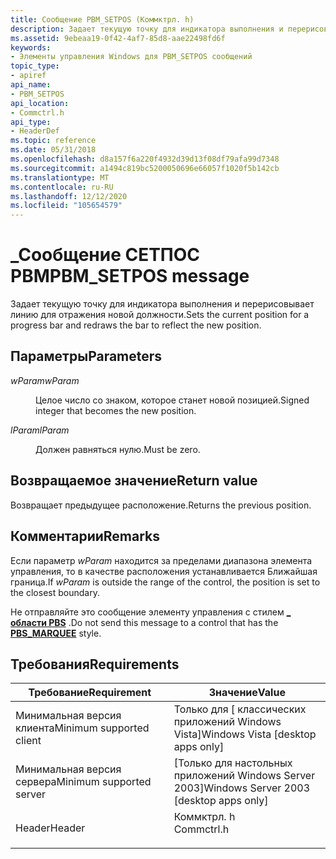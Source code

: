 ```yaml
---
title: Сообщение PBM_SETPOS (Коммктрл. h)
description: Задает текущую точку для индикатора выполнения и перерисовывает линию для отражения новой должности.
ms.assetid: 9ebeaa19-0f42-4af7-85d8-aae22498fd6f
keywords:
- Элементы управления Windows для PBM_SETPOS сообщений
topic_type:
- apiref
api_name:
- PBM_SETPOS
api_location:
- Commctrl.h
api_type:
- HeaderDef
ms.topic: reference
ms.date: 05/31/2018
ms.openlocfilehash: d8a157f6a220f4932d39d13f08df79afa99d7348
ms.sourcegitcommit: a1494c819bc5200050696e66057f1020f5b142cb
ms.translationtype: MT
ms.contentlocale: ru-RU
ms.lasthandoff: 12/12/2020
ms.locfileid: "105654579"
---
```

# <a name="pbm_setpos-message"></a><span data-ttu-id="2074d-104">\_Сообщение СЕТПОС PBM</span><span class="sxs-lookup"><span data-stu-id="2074d-104">PBM\_SETPOS message</span></span>

<span data-ttu-id="2074d-105">Задает текущую точку для индикатора выполнения и перерисовывает линию для отражения новой должности.</span><span class="sxs-lookup"><span data-stu-id="2074d-105">Sets the current position for a progress bar and redraws the bar to reflect the new position.</span></span>

## <a name="parameters"></a><span data-ttu-id="2074d-106">Параметры</span><span class="sxs-lookup"><span data-stu-id="2074d-106">Parameters</span></span>

<dl> <dt>

<span data-ttu-id="2074d-107">*wParam*</span><span class="sxs-lookup"><span data-stu-id="2074d-107">*wParam*</span></span> 
</dt> <dd>

<span data-ttu-id="2074d-108">Целое число со знаком, которое станет новой позицией.</span><span class="sxs-lookup"><span data-stu-id="2074d-108">Signed integer that becomes the new position.</span></span>

</dd> <dt>

<span data-ttu-id="2074d-109">*lParam*</span><span class="sxs-lookup"><span data-stu-id="2074d-109">*lParam*</span></span> 
</dt> <dd><span data-ttu-id="2074d-110">Должен равняться нулю.</span><span class="sxs-lookup"><span data-stu-id="2074d-110">Must be zero.</span></span></dd> </dl>

## <a name="return-value"></a><span data-ttu-id="2074d-111">Возвращаемое значение</span><span class="sxs-lookup"><span data-stu-id="2074d-111">Return value</span></span>

<span data-ttu-id="2074d-112">Возвращает предыдущее расположение.</span><span class="sxs-lookup"><span data-stu-id="2074d-112">Returns the previous position.</span></span>

## <a name="remarks"></a><span data-ttu-id="2074d-113">Комментарии</span><span class="sxs-lookup"><span data-stu-id="2074d-113">Remarks</span></span>

<span data-ttu-id="2074d-114">Если параметр *wParam* находится за пределами диапазона элемента управления, то в качестве расположения устанавливается Ближайшая граница.</span><span class="sxs-lookup"><span data-stu-id="2074d-114">If *wParam* is outside the range of the control, the position is set to the closest boundary.</span></span>

<span data-ttu-id="2074d-115">Не отправляйте это сообщение элементу управления с стилем [**\_ области PBS**](progress-bar-control-styles.md) .</span><span class="sxs-lookup"><span data-stu-id="2074d-115">Do not send this message to a control that has the [**PBS\_MARQUEE**](progress-bar-control-styles.md) style.</span></span>

## <a name="requirements"></a><span data-ttu-id="2074d-116">Требования</span><span class="sxs-lookup"><span data-stu-id="2074d-116">Requirements</span></span>



| <span data-ttu-id="2074d-117">Требование</span><span class="sxs-lookup"><span data-stu-id="2074d-117">Requirement</span></span> | <span data-ttu-id="2074d-118">Значение</span><span class="sxs-lookup"><span data-stu-id="2074d-118">Value</span></span> |
|-------------------------------------|---------------------------------------------------------------------------------------|
| <span data-ttu-id="2074d-119">Минимальная версия клиента</span><span class="sxs-lookup"><span data-stu-id="2074d-119">Minimum supported client</span></span><br/> | <span data-ttu-id="2074d-120">Только для \[ классических приложений Windows Vista\]</span><span class="sxs-lookup"><span data-stu-id="2074d-120">Windows Vista \[desktop apps only\]</span></span><br/>                                        |
| <span data-ttu-id="2074d-121">Минимальная версия сервера</span><span class="sxs-lookup"><span data-stu-id="2074d-121">Minimum supported server</span></span><br/> | <span data-ttu-id="2074d-122">\[Только для настольных приложений Windows Server 2003\]</span><span class="sxs-lookup"><span data-stu-id="2074d-122">Windows Server 2003 \[desktop apps only\]</span></span><br/>                                  |
| <span data-ttu-id="2074d-123">Header</span><span class="sxs-lookup"><span data-stu-id="2074d-123">Header</span></span><br/>                   | <dl> <span data-ttu-id="2074d-124"><dt>Коммктрл. h</dt></span><span class="sxs-lookup"><span data-stu-id="2074d-124"><dt>Commctrl.h</dt></span></span> </dl> |



 

 






